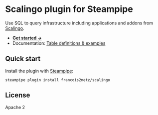 # Scalingo plugin for Steampipe 

Use SQL to query infrastructure including applications and addons from [Scalingo][].

- **[Get started →](docs/index.md)**
- Documentation: [Table definitions & examples](docs/tables)

## Quick start

Install the plugin with [Steampipe][]:

    steampipe plugin install francois2metz/scalingo

## License

Apache 2

[steampipe]: https://steampipe.io
[scalingo]: https://scalingo.io
